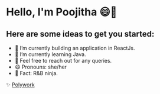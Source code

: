 # Hello, I'm Poojitha :smile:👋

## Here are some ideas to get you started:


- 🔭 I’m currently building an application in ReactJs.
- 🌱 I’m currently learning Java.
- 💬 Feel free to reach out for any queries. 
- 😄 Pronouns: she/her
- :musical_note: Fact: R&B ninja.

:sparkles: [Polywork](https://polywork.com/poojitha)
